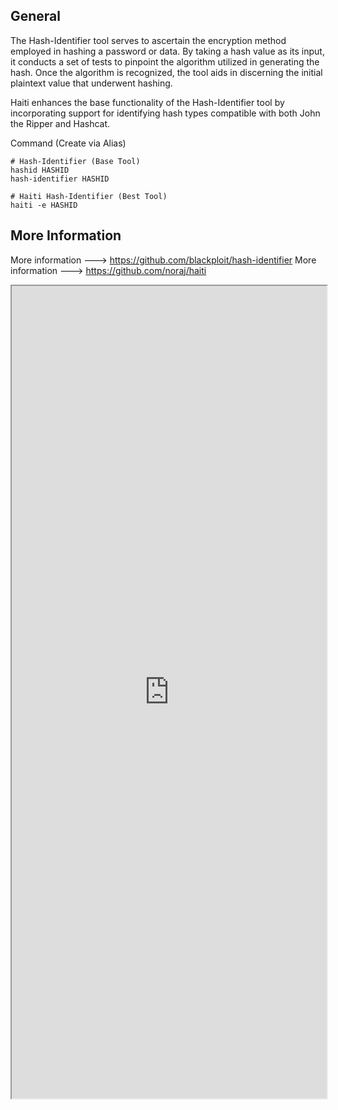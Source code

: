 ##  General
The Hash-Identifier tool serves to ascertain the encryption method employed in hashing a password or data. By taking a hash value as its input, it conducts a set of tests to pinpoint the algorithm utilized in generating the hash. Once the algorithm is recognized, the tool aids in discerning the initial plaintext value that underwent hashing.

Haiti enhances the base functionality of the Hash-Identifier tool by incorporating support for identifying hash types compatible with both John the Ripper and Hashcat.

Command (Create via Alias)
```
# Hash-Identifier (Base Tool)
hashid HASHID
hash-identifier HASHID

# Haiti Hash-Identifier (Best Tool)
haiti -e HASHID
```

##  More Information
More information ---> https://github.com/blackploit/hash-identifier
More information ---> https://github.com/noraj/haiti

<iframe src="https://github.com/noraj/haiti" width="100%" height="1300"></iframe>